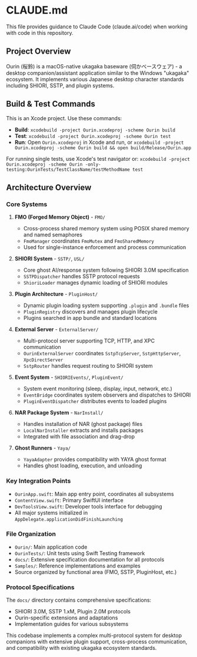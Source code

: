 # CLAUDE.md

This file provides guidance to Claude Code (claude.ai/code) when working with code in this repository.

## Project Overview

Ourin (桜鈴) is a macOS-native ukagaka baseware (伺かベースウェア) - a desktop companion/assistant application similar to the Windows "ukagaka" ecosystem. It implements various Japanese desktop character standards including SHIORI, SSTP, and plugin systems.

## Build & Test Commands

This is an Xcode project. Use these commands:

- **Build**: `xcodebuild -project Ourin.xcodeproj -scheme Ourin build`
- **Test**: `xcodebuild -project Ourin.xcodeproj -scheme Ourin test`
- **Run**: Open `Ourin.xcodeproj` in Xcode and run, or `xcodebuild -project Ourin.xcodeproj -scheme Ourin build && open build/Release/Ourin.app`

For running single tests, use Xcode's test navigator or:
`xcodebuild -project Ourin.xcodeproj -scheme Ourin -only-testing:OurinTests/TestClassName/testMethodName test`

## Architecture Overview

### Core Systems

1. **FMO (Forged Memory Object)** - `FMO/`
   - Cross-process shared memory system using POSIX shared memory and named semaphores
   - `FmoManager` coordinates `FmoMutex` and `FmoSharedMemory`
   - Used for single-instance enforcement and process communication

2. **SHIORI System** - `SSTP/`, `USL/`
   - Core ghost AI/response system following SHIORI 3.0M specification
   - `SSTPDispatcher` handles SSTP protocol requests
   - `ShioriLoader` manages dynamic loading of SHIORI modules

3. **Plugin Architecture** - `PluginHost/`
   - Dynamic plugin loading system supporting `.plugin` and `.bundle` files
   - `PluginRegistry` discovers and manages plugin lifecycle
   - Plugins searched in app bundle and standard locations

4. **External Server** - `ExternalServer/`
   - Multi-protocol server supporting TCP, HTTP, and XPC communication
   - `OurinExternalServer` coordinates `SstpTcpServer`, `SstpHttpServer`, `XpcDirectServer`
   - `SstpRouter` handles request routing to SHIORI system

5. **Event System** - `SHIORIEvents/`, `PluginEvent/`
   - System event monitoring (sleep, display, input, network, etc.)
   - `EventBridge` coordinates system observers and dispatches to SHIORI
   - `PluginEventDispatcher` distributes events to loaded plugins

6. **NAR Package System** - `NarInstall/`
   - Handles installation of NAR (ghost package) files
   - `LocalNarInstaller` extracts and installs packages
   - Integrated with file association and drag-drop

7. **Ghost Runners** - `Yaya/`
   - `YayaAdapter` provides compatibility with YAYA ghost format
   - Handles ghost loading, execution, and unloading

### Key Integration Points

- `OurinApp.swift`: Main app entry point, coordinates all subsystems
- `ContentView.swift`: Primary SwiftUI interface
- `DevToolsView.swift`: Developer tools interface for debugging
- All major systems initialized in `AppDelegate.applicationDidFinishLaunching`

### File Organization

- `Ourin/`: Main application code
- `OurinTests/`: Unit tests using Swift Testing framework  
- `docs/`: Extensive specification documentation for all protocols
- `Samples/`: Reference implementations and examples
- Source organized by functional area (FMO, SSTP, PluginHost, etc.)

### Protocol Specifications

The `docs/` directory contains comprehensive specifications:
- SHIORI 3.0M, SSTP 1.xM, Plugin 2.0M protocols
- Ourin-specific extensions and adaptations
- Implementation guides for various subsystems

This codebase implements a complex multi-protocol system for desktop companions with extensive plugin support, cross-process communication, and compatibility with existing ukagaka ecosystem standards.